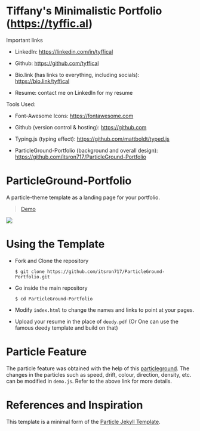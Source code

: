 # Tiffany's Minimalistic Portfolio (https://tyffic.al)

Important links

- LinkedIn: https://linkedin.com/in/tyffical

- Github: https://github.com/tyffical

- Bio.link (has links to everything, including socials): https://bio.link/tyffical

- Resume: contact me on LinkedIn for my resume

Tools Used:

- Font-Awesome Icons: https://fontawesome.com

- Github (version control & hosting): https://github.com

- Typing.js (typing effect): https://github.com/mattboldt/typed.js

- ParticleGround-Portfolio (background and overall design): https://github.com/itsron717/ParticleGround-Portfolio

# ParticleGround-Portfolio

A particle-theme template as a landing page for your portfolio.

> [Demo](https://landing-page--itsron717.repl.co/)

<img src="particle_demo/particle_demo.png"/>

# Using the Template

  - Fork and Clone the repository

    ```
    $ git clone https://github.com/itsron717/ParticleGround-Portfolio.git
    ```
 
  - Go inside the main repository
  
    ```
    $ cd ParticleGround-Portfolio
    ```
    
  - Modify `index.html` to change the names and links to point at your pages.
  
  - Upload your resume in the place of `deedy.pdf` (Or One can use the famous deedy template and build on that)
   
# Particle Feature

The particle feature was obtained with the help of this [particleground](https://github.com/jnicol/particleground). The changes in the particles such as speed, drift, colour, direction, density, etc. can be modified in `demo.js`. Refer to the above link for more details.


# References and Inspiration

This template is a minimal form of the [Particle Jekyll Template](https://github.com/nrandecker/particle).
